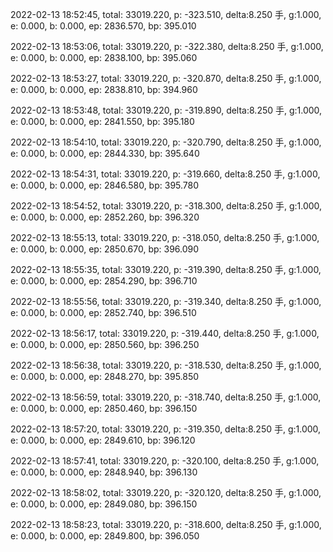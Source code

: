 2022-02-13 18:52:45, total: 33019.220, p: -323.510, delta:8.250 手, g:1.000, e: 0.000, b: 0.000, ep: 2836.570, bp: 395.010

2022-02-13 18:53:06, total: 33019.220, p: -322.380, delta:8.250 手, g:1.000, e: 0.000, b: 0.000, ep: 2838.100, bp: 395.060

2022-02-13 18:53:27, total: 33019.220, p: -320.870, delta:8.250 手, g:1.000, e: 0.000, b: 0.000, ep: 2838.810, bp: 394.960

2022-02-13 18:53:48, total: 33019.220, p: -319.890, delta:8.250 手, g:1.000, e: 0.000, b: 0.000, ep: 2841.550, bp: 395.180

2022-02-13 18:54:10, total: 33019.220, p: -320.790, delta:8.250 手, g:1.000, e: 0.000, b: 0.000, ep: 2844.330, bp: 395.640

2022-02-13 18:54:31, total: 33019.220, p: -319.660, delta:8.250 手, g:1.000, e: 0.000, b: 0.000, ep: 2846.580, bp: 395.780

2022-02-13 18:54:52, total: 33019.220, p: -318.300, delta:8.250 手, g:1.000, e: 0.000, b: 0.000, ep: 2852.260, bp: 396.320

2022-02-13 18:55:13, total: 33019.220, p: -318.050, delta:8.250 手, g:1.000, e: 0.000, b: 0.000, ep: 2850.670, bp: 396.090

2022-02-13 18:55:35, total: 33019.220, p: -319.390, delta:8.250 手, g:1.000, e: 0.000, b: 0.000, ep: 2854.290, bp: 396.710

2022-02-13 18:55:56, total: 33019.220, p: -319.340, delta:8.250 手, g:1.000, e: 0.000, b: 0.000, ep: 2852.740, bp: 396.510

2022-02-13 18:56:17, total: 33019.220, p: -319.440, delta:8.250 手, g:1.000, e: 0.000, b: 0.000, ep: 2850.560, bp: 396.250

2022-02-13 18:56:38, total: 33019.220, p: -318.530, delta:8.250 手, g:1.000, e: 0.000, b: 0.000, ep: 2848.270, bp: 395.850

2022-02-13 18:56:59, total: 33019.220, p: -318.740, delta:8.250 手, g:1.000, e: 0.000, b: 0.000, ep: 2850.460, bp: 396.150

2022-02-13 18:57:20, total: 33019.220, p: -319.350, delta:8.250 手, g:1.000, e: 0.000, b: 0.000, ep: 2849.610, bp: 396.120

2022-02-13 18:57:41, total: 33019.220, p: -320.100, delta:8.250 手, g:1.000, e: 0.000, b: 0.000, ep: 2848.940, bp: 396.130

2022-02-13 18:58:02, total: 33019.220, p: -320.120, delta:8.250 手, g:1.000, e: 0.000, b: 0.000, ep: 2849.080, bp: 396.150

2022-02-13 18:58:23, total: 33019.220, p: -318.600, delta:8.250 手, g:1.000, e: 0.000, b: 0.000, ep: 2849.800, bp: 396.050